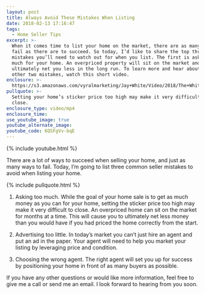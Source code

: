 ```yaml
---
layout: post
title: Always Avoid These Mistakes When Listing
date: 2018-02-13 17:16:47
tags:
  - Home Seller Tips
excerpt: >-
  When it comes time to list your home on the market, there are as many ways to
  fail as there are to succeed. So today, I’d like to share the top three seller
  mistakes you’ll need to watch out for when you list. The first is asking too
  much for your home. An overpriced property will sit on the market and
  ultimately net you less in the long run. To learn more and hear about the
  other two mistakes, watch this short video.
enclosure: >-
  https://s3.amazonaws.com/vyralmarketing/Jay+White/Video/2018/The+White+Group+%257C+Always+Avoid+These+Mistakes+When+Listing.mp4
pullquote: >-
  Setting your home’s sticker price too high may make it very difficult to
  close.
enclosure_type: video/mp4
enclosure_time:
use_youtube_image: true
youtube_alternate_image:
youtube_code: 6QSFgVv-bqE
---
```


{% include youtube.html %}

There are a lot of ways to succeed when selling your home, and just as many ways to fail. Today, I’m going to list three common seller mistakes to avoid when listing your home.

{% include pullquote.html %}

1. Asking too much. While the goal of your home sale is to get as much money as you can for your home, setting the sticker price too high may make it very difficult to close. An overpriced home can sit on the market for months at a time. This will cause you to ultimately net less money than you would have if you had priced the home correctly from the start.<br>

2. Advertising too little. In today’s market you can’t just hire an agent and put an ad in the paper. Your agent will need to help you market your listing by leveraging price and condition.<br>

3. Choosing the wrong agent. The right agent will set you up for success by positioning your home in front of as many buyers as possible.

If you have any other questions or would like more information, feel free to give me a call or send me an email. I look forward to hearing from you soon.